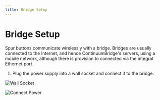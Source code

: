 ```yaml
---
title: Bridge Setup
---
```

# Bridge Setup
Spur buttons communicate wirelessly with a bridge. Bridges are usually connected to the Internet, and hence ContinuumBridge's servers, using a mobile network, although there is provision to connected via the integral Ethernet port. 

1. Plug the power supply into a wall socket and connect it to the bridge.

<p align="center">

![Wall Socket](/pictures/PlugIntoSocket.jpg)

![Connect Power](/pictures/ConnectPower.jpg)

</p>
